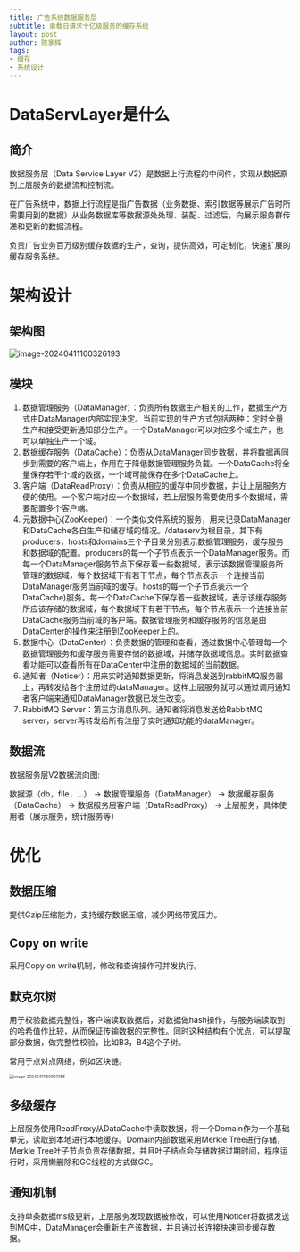 ```yaml
---
title: 广告系统数据服务层
subtitle: 承载日请求十亿级服务的缓存系统
layout: post
author: 陈家辉
tags:
- 缓存
- 系统设计
---
```


# DataServLayer是什么

## 简介

数据服务层（Data Service Layer V2）是数据上行流程的中间件，实现从数据源到上层服务的数据流和控制流。

在广告系统中，数据上行流程是指广告数据（业务数据、索引数据等展示广告时所需要用到的数据）从业务数据库等数据源处处理、装配、过滤后，向展示服务群传递和更新的数据流程。

负责广告业务百万级别缓存数据的生产，查询，提供高效，可定制化，快速扩展的缓存服务系统。

# 架构设计

## 架构图

![image-20240411100326193](https://cdn.jsdelivr.net/gh/CJH876492153/picture@main/image-20240411100326193.png)

## 模块

1. 数据管理服务（DataManager）：负责所有数据生产相关的工作，数据生产方式由DataManager内部实现决定。当前实现的生产方式包括两种：定时全量生产和接受更新通知部分生产。一个DataManager可以对应多个域生产，也可以单独生产一个域。
2. 数据缓存服务（DataCache）：负责从DataManager同步数据，并将数据再同步到需要的客户端上，作用在于降低数据管理服务负载。一个DataCache将全量保存若干个域的数据，一个域可能保存在多个DataCache上。
3. 客户端（DataReadProxy）：负责从相应的缓存中同步数据，并让上层服务方便的使用。一个客户端对应一个数据域，若上层服务需要使用多个数据域，需要配置多个客户端。
4. 元数据中心(ZooKeeper)：一个类似文件系统的服务，用来记录DataManager和DataCache各自生产和储存域的情况。/dataserv为根目录，其下有producers，hosts和domains三个子目录分别表示数据管理服务，缓存服务和数据域的配置。producers的每一个子节点表示一个DataManager服务。而每一个DataManager服务节点下保存着一些数据域，表示该数据管理服务所管理的数据域，每个数据域下有若干节点，每个节点表示一个连接当前DataManager服务当前域的缓存。hosts的每一个子节点表示一个DataCache)服务。每一个DataCache下保存着一些数据域，表示该缓存服务所应该存储的数据域，每个数据域下有若干节点，每个节点表示一个连接当前DataCache服务当前域的客户端。数据管理服务和缓存服务的信息是由DataCenter的操作来注册到ZooKeeper上的。
5. 数据中心（DataCenter）：负责数据的管理和查看，通过数据中心管理每一个数据管理服务和缓存服务需要存储的数据域，并储存数据域信息。实时数据查看功能可以查看所有在DataCenter中注册的数据域的当前数据。
6. 通知者（Noticer）：用来实时通知数据更新，将消息发送到rabbitMQ服务器上，再转发给各个注册过的dataManager。这样上层服务就可以通过调用通知者客户端来通知DataManager数据已发生改变。
7. RabbitMQ Server：第三方消息队列。通知者将消息发送给RabbitMQ server，server再转发给所有注册了实时通知功能的dataManager。

## 数据流

数据服务层V2数据流向图:

数据源（db，file，...） -> 数据管理服务（DataManager） -> 数据缓存服务（DataCache） -> 数据服务层客户端（DataReadProxy） -> 上层服务，具体使用者（展示服务，统计服务等）

# 优化

## 数据压缩

提供Gzip压缩能力，支持缓存数据压缩，减少网络带宽压力。

## Copy on write

采用Copy on write机制，修改和查询操作可并发执行。

## 默克尔树

用于校验数据完整性，客户端读取数据后，对数据做hash操作，与服务端读取到的哈希值作比较，从而保证传输数据的完整性。同时这种结构有个优点，可以提取部分数据，做完整性校验，比如B3，B4这个子树。

常用于点对点网络，例如区块链。

<img src="https://cdn.jsdelivr.net/gh/CJH876492153/picture@main/image-20240411150907358.png" alt="image-20240411150907358" style="zoom:50%;" />

## 多级缓存

上层服务使用ReadProxy从DataCache中读取数据，将一个Domain作为一个基础单元，读取到本地进行本地缓存。Domain内部数据采用Merkle Tree进行存储，Merkle Tree叶子节点负责存储数据，并且叶子结点会存储数据过期时间，程序运行时，采用懒删除和GC线程的方式做GC。

## 通知机制

支持单条数据ms级更新，上层服务发现数据被修改，可以使用Noticer将数据发送到MQ中，DataManager会重新生产该数据，并且通过长连接快速同步缓存数据。